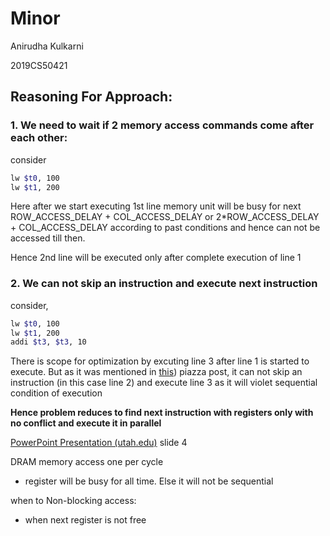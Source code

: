 # Minor

Anirudha Kulkarni

2019CS50421

## Reasoning For Approach:

### 1. We need to wait if 2 memory access commands come after each other:

consider

```bash
lw $t0, 100
lw $t1, 200
```

Here after we start executing 1st line memory unit will be busy for next ROW_ACCESS_DELAY + COL_ACCESS_DELAY or 2*ROW_ACCESS_DELAY + COL_ACCESS_DELAY according to past conditions and hence can not be accessed till then.

Hence 2nd line will be executed only after complete execution of line 1

### 2. We can not skip an instruction and execute next instruction

consider,

```bash
lw $t0, 100
lw $t1, 200
addi $t3, $t3, 10
```

There is scope for optimization by excuting line 3 after line 1 is started to execute. But as it was mentioned in [this](https://piazza.com/class/kl581hef8tz6p7?cid=56)) piazza post, it can not skip an instruction (in this case line 2) and execute line 3 as it will violet sequential condition of execution

**Hence problem reduces to find next instruction with registers only with no conflict and execute it in parallel**

[PowerPoint Presentation (utah.edu)](https://my.eng.utah.edu/~cs7810/pres/11-7810-12.pdf) slide 4

DRAM memory access one per cycle

* register will be busy for all time. Else it will not be sequential

when to Non-blocking access:

* when next register is not free
